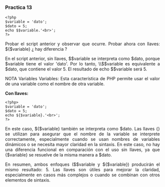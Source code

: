 ### Practica 13
<div align="justify">

```
<?php
$variable = 'dato';
$dato = 5;
echo $$variable.'<br>';
?>
````

Probar el script anterior y observar que ocurre. Probar ahora con llaves:
${$variable} ¿ hay diferencia ?



En el script anterior, sin llaves, \$$variable se interpreta como $dato, porque $variable tiene el valor 'dato'. Por lo tanto, \\$$variable es equivalente a $dato, que contiene el valor 5. El resultado de echo $$variable será 5.

NOTA Variables Variables: Esta característica de PHP permite usar el valor de una variable como el nombre de otra variable.

__Con llaves:__

```
<?php>
$variable = 'dato';
$dato = 5;
echo ${$variable}.'<br>';
?>
```
En este caso, ${$variable} también se interpreta como $dato. Las llaves {} se utilizan para asegurar que el nombre de la variable se interprete correctamente, especialmente cuando se usan nombres de variables dinámicos o se necesita mayor claridad en la sintaxis. En este caso, no hay una diferencia funcional en comparación con el uso sin llaves, ya que {$variable} se resuelve de la misma manera a $dato.

En resumen, ambos enfoques ($$variable y ${$variable}) producirán el mismo resultado: 5. Las llaves son útiles para mejorar la claridad, especialmente en casos más complejos o cuando se combinan con otros elementos de sintaxis.

</div>